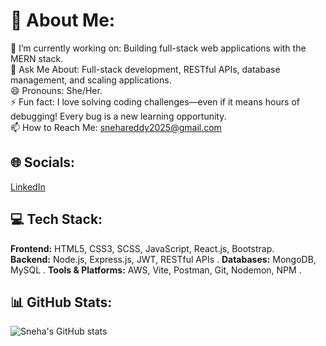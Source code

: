 # 💫 About Me:
🚀 I’m currently working on: Building full-stack web applications with the MERN stack.  
💬 Ask Me About: Full-stack development, RESTful APIs, database management, and scaling applications.  
😄 Pronouns: She/Her.  
⚡ Fun fact: I love solving coding challenges—even if it means hours of debugging! Every bug is a new learning opportunity.  
📫 How to Reach Me: [snehareddy2025@gmail.com](mailto:snehareddy2025@gmail.com)  
## 🌐 Socials:
[LinkedIn](https://www.linkedin.com/in/sneha-reddy-080918236)
## 💻 Tech Stack:
**Frontend:** HTML5, CSS3, SCSS, JavaScript, React.js, Bootstrap.   
**Backend:** Node.js, Express.js, JWT, RESTful APIs  .
**Databases:** MongoDB, MySQL .
**Tools & Platforms:** AWS, Vite, Postman, Git,  Nodemon, NPM  .

## 📊 GitHub Stats:
![Sneha's GitHub stats](https://github-readme-stats.vercel.app/api?username=sneha-reddy&show_icons=true&theme=radical)
